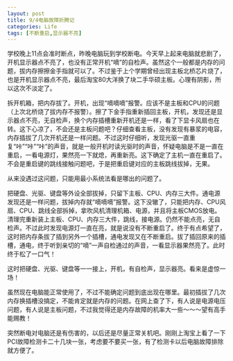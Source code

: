 ```yaml
---
layout: post
title: 9/4电脑故障折腾记
categories: Life
tags: [不断重启,显示器不亮]
---
```


学校晚上11点会准时断点，昨晚电脑玩到学校断电。今天早上起来电脑就悲剧了，开机显示器点不亮了，也没有正常开机“嘀”的自检声。虽然这个一般都是内存的问题，拔内存擦擦金手指就可以了。不过鉴于上个学期曾经出现主板北桥芯片烧了，也是开机显示器点不亮，最后淘宝80大洋换了块二手华硕主板。心理有阴影，所以这次不淡定了。

拆开机箱，把内存拔了。开机，出现“嘀嘀嘀”报警。应该不是主板和CPU的问题（上次北桥烧了拔内存不报警）。擦了下金手指重新插回主板，开机，发现还是显示器点不亮，无自检声，换个内存插槽重新开机还是一样，看了下显卡风扇也在转。这下心凉了，不会还是主板问题吧？仔细查看主板，没有发现有暴浆的电容，内存插拔了几次开机还是一样问题。不过这时仔细听，发现光驱一直重复“咔”“咔”“咔”的声音，就是一般开机时读光驱时的声音，怀疑电脑是不是一直在重启，一看电源灯，果然亮一下就熄，再重新亮。这下确定了主机一直在重启了。不会是重启键的跳线接触问题吧，于是把重启键对应的主板跳线拔掉，无果。

从来没遇过这问题，只能用最小系统法看是哪出的问题了。

把硬盘、光驱、键盘等外设全部拔掉，只留下主板、CPU、内存三大件。通电源发现还是一样问题，拔掉内存就“嘀嘀嘀”报警。这下没辙了，只能把内存、CPU风扇、CPU、跳线全部拆掉，拿吹风机清理机箱、电源，并且将主板CMOS放电。清理完重新装上主板、CPU、内存三大件，跳线，接电源。仍然不能点亮，无自检声。不过此时发现电源灯一直在亮，就是说没有不断重启了。终于有点希望了，这时把内存条拔了插到另外一个插槽，通电发现又在不断重启。拔了插回原来的插槽，通电，终于听到亲切的“嘀”一声自检通过的声音，一看显示器果然亮了。此时终于松了一口气！

这时把硬盘、光驱、键盘等一一接上，开机，有自检声，显示器亮。看来是虚惊一场！

虽然现在电脑能正常使用了，不过不能确定问题到底出现在哪里。最初插拔了几次内存换插槽没搞定，不能肯定就是内存的问题。在网上查了下，有人说是电源电压问题，有人说是主板问题，不过我觉得还是内存故障的机率大一些～～～望有高手能赐教！

突然断电对电脑还是有伤害的，以后还是尽量正常关机吧。刚刚上淘宝上看了一下PCI故障检测卡二十几块一张，考虑要不要买一张，有了检测卡以后电脑故障排除就方便了。

